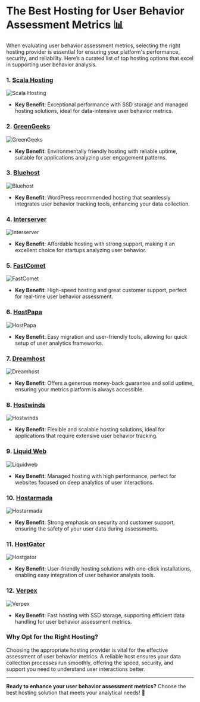 # The Best Hosting for User Behavior Assessment Metrics 📊

When evaluating user behavior assessment metrics, selecting the right hosting provider is essential for ensuring your platform's performance, security, and reliability. Here’s a curated list of top hosting options that excel in supporting user behavior analysis.

### 1. [Scala Hosting](https://snipitx.com/scala-jy)
![Scala Hosting](https://i.imgur.com/uJ5JIK3.png "Scala Web Hosting")
- **Key Benefit**: Exceptional performance with SSD storage and managed hosting solutions, ideal for data-intensive user behavior metrics.

### 2. [GreenGeeks](https://snipitx.com/greengeeks-jy)
![GreenGeeks](https://i.imgur.com/eEwuntu.jpg "GreenGeeks Hosting")
- **Key Benefit**: Environmentally friendly hosting with reliable uptime, suitable for applications analyzing user engagement patterns.

### 3. [Bluehost](https://snipitx.com/bluehost-jy)
![Bluehost](https://i.imgur.com/PasFF9E.jpeg "Bluehost Hosting")
- **Key Benefit**: WordPress recommended hosting that seamlessly integrates user behavior tracking tools, enhancing your data collection.

### 4. [Interserver](https://snipitx.com/interserver-jy)
![Interserver](https://i.imgur.com/OM5dOEW.jpeg "Interserver Hosting")
- **Key Benefit**: Affordable hosting with strong support, making it an excellent choice for startups analyzing user behavior.

### 5. [FastComet](https://snipitx.com/fastcomet-jy)
![FastComet](https://i.imgur.com/7qgXuWp.png "FastComet Hosting")
- **Key Benefit**: High-speed hosting and great customer support, perfect for real-time user behavior assessment.

### 6. [HostPapa](https://snipitx.com/hostpapa-jy)
![HostPapa](https://i.imgur.com/ouDTkvl.jpeg "HostPapa Hosting")
- **Key Benefit**: Easy migration and user-friendly tools, allowing for quick setup of user analytics frameworks.

### 7. [Dreamhost](https://snipitx.com/dreamhost-jy)
![Dreamhost](https://i.imgur.com/rXIg8ip.jpeg "Dreamhost Hosting")
- **Key Benefit**: Offers a generous money-back guarantee and solid uptime, ensuring your metrics platform is always accessible.

### 8. [Hostwinds](https://snipitx.com/hostwinds-jy)
![Hostwinds](https://i.imgur.com/53aSNXx.jpeg "Hostwinds Hosting")
- **Key Benefit**: Flexible and scalable hosting solutions, ideal for applications that require extensive user behavior tracking.

### 9. [Liquid Web](https://snipitx.com/liquidweb-jy)
![Liquidweb](https://i.imgur.com/4IvT9SC.jpeg "Liquidweb Hosting")
- **Key Benefit**: Managed hosting with high performance, perfect for websites focused on deep analytics of user interactions.

### 10. [Hostarmada](https://snipitx.com/hostarmada-jy)
![Hostarmada](https://i.imgur.com/KFbdf3o.jpeg "Hostarmada Hosting")
- **Key Benefit**: Strong emphasis on security and customer support, ensuring the safety of your user data during assessments.

### 11. [HostGator](https://snipitx.com/hostgator-jy)
![Hostgator](https://i.imgur.com/BcVkH57.jpeg "Hostgator Hosting")
- **Key Benefit**: User-friendly hosting solutions with one-click installations, enabling easy integration of user behavior analysis tools.

### 12. [Verpex](https://snipitx.com/verpex-jy)
![Verpex](https://i.imgur.com/6x5LhiS.jpeg "Verpex Hosting")
- **Key Benefit**: Fast hosting with SSD storage, supporting efficient data handling for user behavior assessment metrics.

### Why Opt for the Right Hosting?
Choosing the appropriate hosting provider is vital for the effective assessment of user behavior metrics. A reliable host ensures your data collection processes run smoothly, offering the speed, security, and support you need to understand user interactions better.

---

**Ready to enhance your user behavior assessment metrics?** Choose the best hosting solution that meets your analytical needs! 🌟

